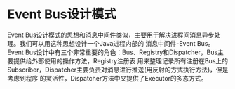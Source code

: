# Event Bus设计模式
  Event Bus设计模式的思想和消息中间件类似，主要用于解决进程间消息异步处理。我们可以用这种思想设计一个Java进程内部的
消息中间件-Event Bus。
  Event Bus设计中有三个非常重要的角色：Bus、Registry和Dispatcher，Bus主要提供给外部使用的操作方法，Registry注册表
用来整理记录所有注册在Bus上的Subscriber，Dispatcher主要负责对消息进行推送(用反射的方式执行方法)，但是考虑到程序
的灵活性，Dispatcher方法中又提供了Executor的多态方式。